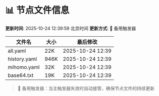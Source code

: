# 📊 节点文件信息

**更新时间**: 2025-10-24 12:39:59 北京时间
**更新方式**: 🔄 备用触发器

| 文件名 | 大小 | 最后修改 |
|--------|------|----------|
| all.yaml | 22K | 2025-10-24 12:39 |
| history.yaml | 946K | 2025-10-24 12:39 |
| mihomo.yaml | 32K | 2025-10-24 12:39 |
| base64.txt | 19K | 2025-10-24 12:39 |

> 🔄 备用触发器：当主触发器失效时自动接管，确保节点文件的持续更新
